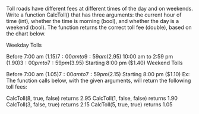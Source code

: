 Toll roads have different fees at different times of the day and on weekends. Write a function CalcToll() that has three arguments: the current hour of time (int), whether the time is morning (bool), and whether the day is a weekend (bool). The function returns the correct toll fee (double), based on the chart below.

Weekday Tolls

Before 7:00 am ($1.15)
7:00 am to 9:59 am ($2.95)
10:00 am to 2:59 pm ($1.90)
3:00 pm to 7:59 pm ($3.95)
Starting 8:00 pm ($1.40)
Weekend Tolls

Before 7:00 am ($1.05)
7:00 am to 7:59 pm ($2.15)
Starting 8:00 pm ($1.10)
Ex: The function calls below, with the given arguments, will return the following toll fees:

CalcToll(8, true, false) returns 2.95
CalcToll(1, false, false) returns 1.90
CalcToll(3, false, true) returns 2.15
CalcToll(5, true, true) returns 1.05